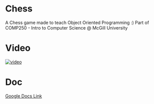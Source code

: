 # Chess
A Chess game made to teach Object Oriented Programming :) Part of COMP250 - Intro to Computer Science @ McGill University

# Video
[![video](https://img.youtube.com/vi/videoIDHere/default.jpg)](https://youtu.be/videoIDHere)

# Doc
[Google Docs Link](https://docs.google.com/document/d/1HY48RkncHQw5ev_W5m6N0Qy1VaWwWRdglelIEdg1Pl4/edit?usp=sharing)
